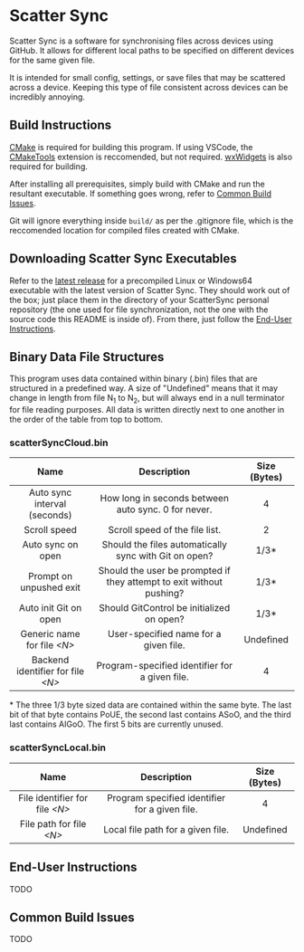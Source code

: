 # Scatter Sync
Scatter Sync is a software for synchronising files across devices using GitHub. It allows for different local paths to be specified on different devices for the same given file.

It is intended for small config, settings, or save files that may be scattered across a device. Keeping this type of file consistent across devices can be incredibly annoying.

## Build Instructions
[CMake](https://cmake.org/) is required for building this program. If using VSCode, the [CMakeTools](https://marketplace.visualstudio.com/items?itemName=ms-vscode.cmake-tools) extension is reccomended, but not required. [wxWidgets](https://wxwidgets.org/) is also required for building.

After installing all prerequisites, simply build with CMake and run the resultant executable. If something goes wrong, refer to [Common Build Issues](#common-build-issues).

Git will ignore everything inside `build/` as per the .gitignore file, which is the reccomended location for compiled files created with CMake.

## Downloading Scatter Sync Executables
Refer to the [latest release](https://github.com/TehhX/ScatterSync/releases/latest) for a precompiled Linux or Windows64 executable with the latest version of Scatter Sync. They should work out of the box; just place them in the directory of your ScatterSync personal repository (the one used for file synchronization, not the one with the source code this README is inside of). From there, just follow the [End-User Instructions](#end-user-instructions).

## Binary Data File Structures
This program uses data contained within binary (.bin) files that are structured in a predefined way. A size of "Undefined" means that it may change in length from file N<sub>1</sub> to N<sub>2</sub>, but will always end in a null terminator for file reading purposes. All data is written directly next to one another in the order of the table from top to bottom.

### scatterSyncCloud.bin
|                 Name                |                              Description                             | Size (Bytes) |
|:-----------------------------------:|:--------------------------------------------------------------------:|:------------:|
|     Auto sync interval (seconds)    |          How long in seconds between auto sync. 0 for never.         |       4      |
|             Scroll speed            |                    Scroll speed of the file list.                    |       2      |
|          Auto sync on open          |         Should the files automatically sync with Git on open?        |      1/3*    |
|       Prompt on unpushed exit       | Should the user be prompted if they attempt to exit without pushing? |      1/3*    |
|        Auto init Git on open        |               Should GitControl be initialized on open?              |      1/3*    |
|    Generic name for file *\<N\>*    |                 User-specified name for a given file.                |   Undefined  |
| Backend identifier for file *\<N\>* |            Program-specified identifier for a given file.            |       4      |

\* The three 1/3 byte sized data are contained within the same byte. The last bit of that byte contains PoUE, the second last contains ASoO, and the third last contains AIGoO. The first 5 bits are currently unused.

### scatterSyncLocal.bin
|               Name               |                   Description                  | Size (Bytes) |
|:--------------------------------:|:----------------------------------------------:|:------------:|
| File identifier for file *\<N\>* | Program specified identifier for a given file. |       4      |
|    File path for file *\<N\>*    |        Local file path for a given file.       |   Undefined  |

## End-User Instructions
TODO

## Common Build Issues
TODO
